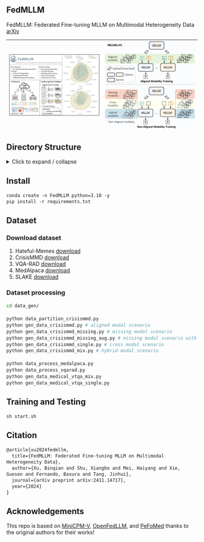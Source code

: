 ## FedMLLM
FedMLLM: Federated Fine-tuning MLLM on Multimodal Heterogeneity Data [arXiv](https://arxiv.org/pdf/2411.14717v2)

| ![Wide Image](https://github.com/1xbq1/FedMLLM/blob/main/assets/Overview.PNG) | ![Narrow Image](https://github.com/1xbq1/FedMLLM/blob/main/assets/Idea.PNG) |
|:-----------------------------:|:--------------------------------:|

## Directory Structure

<details>
  <summary>Click to expand / collapse</summary>

```base
.
└── root/
    ├── data/
    │   ├── hateful_memes/
    │   │   ├── minicpmv_data/
    │   │   │   ├── modality-missing/
    │   │   │   │   ├── mrate-0.3/
    │   │   │   │   │   └── partition-alpha0.5-clt10
    │   │   │   │   ├── mrate-0.4/
    │   │   │   │   │   └── partition-alpha0.5-clt10
    │   │   │   │   └── mrate-0.5/
    │   │   │   │       └── partition-alpha0.5-clt10
    │   │   │   ├── modality-single/
    │   │   │   │   ├── image-3/
    │   │   │   │   │   └── partition-alpha0.5-clt10
    │   │   │   │   ├── image-5/
    │   │   │   │   │   └── partition-alpha0.5-clt10
    │   │   │   │   └── image-7/
    │   │   │   │       └── partition-alpha0.5-clt10
    │   │   │   ├── modality-mix/
    │   │   │   │   ├── qrate-0.2/
    │   │   │   │   │   └── partition-alpha0.5-clt10
    │   │   │   │   ├── qrate-0.3/
    │   │   │   │   │   └── partition-alpha0.5-clt10
    │   │   │   │   └── qrate-0.4/
    │   │   │   │       └── partition-alpha0.5-clt10
    │   │   │   ├── partition-alpha5.0-clt10
    │   │   │   ├── partition-alpha1.0-clt10
    │   │   │   └── partition-alpha0.5-clt10
    │   │   └── raw_data/ # Extracted files of the downloaded dataset
    │   │       ├── partition-alpha5.0-clt10
    │   │       ├── partition-alpha1.0-clt10
    │   │       └── partition-alpha0.5-clt10
    │   └── crisis-mmd # Consistent with the *hateful_memes* folder structure.
    └── code/
        ├── data_gen/
        │   ├── data_partition_crisismmd.py
        │   ├── data_partition_hateful.py
        │   ├── data_process_medalpaca.py
        │   ├── data_process_vqarad.py
        │   ├── gen_data_crisismmd_missing_aug.py
        │   ├── gen_data_crisismmd_missing.py
        │   ├── gen_data_crisismmd_mix_aug.py
        │   ├── gen_data_crisismmd_mix.py
        │   ├── gen_data_crisismmd_single_aug.py
        │   ├── gen_data_crisismmd_single.py
        │   ├── gen_data_crisismmd.py
        │   ├── gen_data_hateful_missing_aug.py
        │   ├── gen_data_hateful_missing.py
        │   ├── gen_data_hateful_mix_aug.py
        │   ├── gen_data_hateful_mix.py
        │   ├── gen_data_hateful_single_aug.py
        │   ├── gen_data_hateful_single.py
        │   ├── gen_data_hateful.py
        │   ├── gen_data_medical_vtqa_single.py
        │   └── gen_data_medical_vtqa_mix.py
        ├── finetune/
        │   ├── federated_learning/
        │   │   ├── __init__.py
        │   │   ├── fed_global.py
        │   │   └── fed_utils.py
        │   ├── __init__.py
        │   ├── dataset.py
        │   ├── finetune_lora.sh
        │   ├── finetune.py
        │   └── trainer.py
        ├── eval_crisismmd_aug.py
        ├── eval_crisismmd.py
        ├── eval_hateful_aug.py
        ├── eval_hateful.py
        ├── eval_medical_gpt_slake.py
        ├── eval_medical_gpt.py
        ├── eval_medical_slake.py
        ├── eval_medical.py
        ├── vqa_eval_slake.py
        ├── vqa_eval.py
        ├── vqa_slake.py
        ├── vqa.py
        └── start.sh
```
</details>

## Install
```Shell
conda create -n FedMLLM python=3.10 -y
pip install -r requirements.txt
```

## Dataset
### Download dataset
1. Hateful-Memes
[download](https://www.kaggle.com/datasets/williamberrios/hateful-memes)
2. CrisisMMD
[download](https://crisisnlp.qcri.org/data/crisismmd/CrisisMMD_v2.0.tar.gz)
3. VQA-RAD
[download](https://www.kaggle.com/datasets/shashankshekhar1205/vqa-rad-visual-question-answering-radiology)
4. MedAlpaca
[download](https://huggingface.co/datasets/medalpaca/medical_meadow_medical_flashcards)
5. SLAKE
[download](https://www.med-vqa.com/slake/)
### Dataset processing
```bash
cd data_gen/

python data_partition_crisismmd.py
python gen_data_crisismmd.py # aligned modal scenario
python gen_data_crisismmd_missing.py # missing modal scenario
python gen_data_crisismmd_missing_aug.py # missing modal scenario with prompt strategy
python gen_data_crisismmd_single.py # cross modal scenario
python gen_data_crisismmd_mix.py # hybrid modal scenario

python data_process_medalpaca.py
python data_process_vqarad.py
python gen_data_medical_vtqa_mix.py
python gen_data_medical_vtqa_single.py
```

## Training and Testing
```
sh start.sh
```

## Citation
```
@article{xu2024fedmllm,
  title={FedMLLM: Federated Fine-tuning MLLM on Multimodal Heterogeneity Data},
  author={Xu, Binqian and Shu, Xiangbo and Mei, Haiyang and Xie, Guosen and Fernando, Basura and Tang, Jinhui},
  journal={arXiv preprint arXiv:2411.14717},
  year={2024}
}
```

## Acknowledgements
This repo is based on [MiniCPM-V](https://github.com/OpenBMB/MiniCPM-V), [OpenFedLLM](https://github.com/rui-ye/OpenFedLLM), and [PeFoMed](https://github.com/jinlHe/PeFoMed/tree/main) thanks to the original authors for their works!
